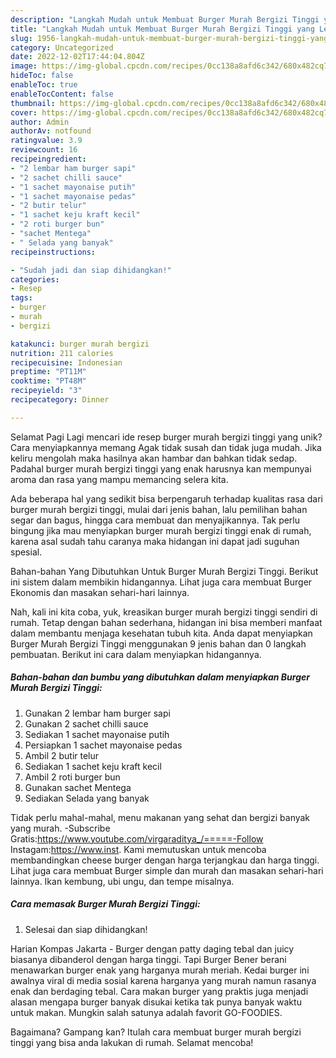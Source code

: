 ```yaml
---
description: "Langkah Mudah untuk Membuat Burger Murah Bergizi Tinggi yang Lezat, Sempurna"
title: "Langkah Mudah untuk Membuat Burger Murah Bergizi Tinggi yang Lezat, Sempurna"
slug: 1956-langkah-mudah-untuk-membuat-burger-murah-bergizi-tinggi-yang-lezat-sempurna
category: Uncategorized
date: 2022-12-02T17:44:04.804Z
image: https://img-global.cpcdn.com/recipes/0cc138a8afd6c342/680x482cq70/burger-murah-bergizi-tinggi-foto-resep-utama.jpg
hideToc: false
enableToc: true
enableTocContent: false
thumbnail: https://img-global.cpcdn.com/recipes/0cc138a8afd6c342/680x482cq70/burger-murah-bergizi-tinggi-foto-resep-utama.jpg
cover: https://img-global.cpcdn.com/recipes/0cc138a8afd6c342/680x482cq70/burger-murah-bergizi-tinggi-foto-resep-utama.jpg
author: Admin
authorAv: notfound
ratingvalue: 3.9
reviewcount: 16
recipeingredient:
- "2 lembar ham burger sapi"
- "2 sachet chilli sauce"
- "1 sachet mayonaise putih"
- "1 sachet mayonaise pedas"
- "2 butir telur"
- "1 sachet keju kraft kecil"
- "2 roti burger bun"
- "sachet Mentega"
- " Selada yang banyak"
recipeinstructions:

- "Sudah jadi dan siap dihidangkan!"
categories:
- Resep
tags:
- burger
- murah
- bergizi

katakunci: burger murah bergizi 
nutrition: 211 calories
recipecuisine: Indonesian
preptime: "PT11M"
cooktime: "PT48M"
recipeyield: "3"
recipecategory: Dinner

---
```



Selamat Pagi Lagi mencari ide resep burger murah bergizi tinggi yang unik? Cara menyiapkannya memang Agak tidak susah dan tidak juga mudah. Jika keliru mengolah maka hasilnya akan hambar dan bahkan tidak sedap. Padahal burger murah bergizi tinggi yang enak harusnya kan mempunyai aroma dan rasa yang mampu memancing selera kita.


Ada beberapa hal yang sedikit bisa berpengaruh terhadap kualitas rasa dari burger murah bergizi tinggi, mulai dari jenis bahan, lalu pemilihan bahan segar dan bagus, hingga cara membuat dan menyajikannya. Tak perlu bingung jika mau menyiapkan burger murah bergizi tinggi enak di rumah, karena asal sudah tahu caranya maka hidangan ini dapat jadi suguhan spesial.

Bahan-bahan Yang Dibutuhkan Untuk Burger Murah Bergizi Tinggi. Berikut ini sistem dalam membikin hidangannya. Lihat juga cara membuat Burger Ekonomis dan masakan sehari-hari lainnya.


Nah, kali ini kita coba, yuk, kreasikan burger murah bergizi tinggi sendiri di rumah. Tetap dengan bahan sederhana, hidangan ini bisa memberi manfaat dalam membantu menjaga kesehatan tubuh kita. Anda dapat menyiapkan Burger Murah Bergizi Tinggi menggunakan 9 jenis bahan dan 0 langkah pembuatan. Berikut ini cara dalam menyiapkan hidangannya.

<!--inarticleads1-->

##### Bahan-bahan dan bumbu yang dibutuhkan dalam menyiapkan Burger Murah Bergizi Tinggi:

1. Gunakan 2 lembar ham burger sapi
1. Gunakan 2 sachet chilli sauce
1. Sediakan 1 sachet mayonaise putih
1. Persiapkan 1 sachet mayonaise pedas
1. Ambil 2 butir telur
1. Sediakan 1 sachet keju kraft kecil
1. Ambil 2 roti burger bun
1. Gunakan sachet Mentega
1. Sediakan  Selada yang banyak


Tidak perlu mahal-mahal, menu makanan yang sehat dan bergizi banyak yang murah. -Subscribe Gratis:https://www.youtube.com/virgaraditya_/=====-Follow Instagam:https://www.inst. Kami memutuskan untuk mencoba membandingkan cheese burger dengan harga terjangkau dan harga tinggi. Lihat juga cara membuat Burger simple dan murah dan masakan sehari-hari lainnya. Ikan kembung, ubi ungu, dan tempe misalnya. 

<!--inarticleads2-->

##### Cara memasak Burger Murah Bergizi Tinggi:


1. Selesai dan siap dihidangkan!

Harian Kompas Jakarta - Burger dengan patty daging tebal dan juicy biasanya dibanderol dengan harga tinggi. Tapi Burger Bener berani menawarkan burger enak yang harganya murah meriah. Kedai burger ini awalnya viral di media sosial karena harganya yang murah namun rasanya enak dan berdaging tebal. Cara makan burger yang praktis juga menjadi alasan mengapa burger banyak disukai ketika tak punya banyak waktu untuk makan. Mungkin salah satunya adalah favorit GO-FOODIES. 

Bagaimana? Gampang kan? Itulah cara membuat burger murah bergizi tinggi yang bisa anda lakukan di rumah. Selamat mencoba!
